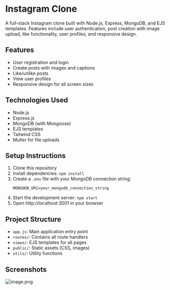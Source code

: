 # Instagram Clone

A full-stack Instagram clone built with Node.js, Express, MongoDB, and EJS templates. Features include user authentication, post creation with image upload, like functionality, user profiles, and responsive design.

## Features
- User registration and login
- Create posts with images and captions
- Like/unlike posts
- View user profiles
- Responsive design for all screen sizes

## Technologies Used
- Node.js
- Express.js
- MongoDB (with Mongoose)
- EJS templates
- Tailwind CSS
- Multer for file uploads

## Setup Instructions
1. Clone this repository
2. Install dependencies: `npm install`
3. Create a `.env` file with your MongoDB connection string:
   ```
   MONGODB_URI=your_mongodb_connection_string
   ```
4. Start the development server: `npm start`
5. Open http://localhost:3001 in your browser

## Project Structure
- `app.js`: Main application entry point
- `routes/`: Contains all route handlers
- `views/`: EJS templates for all pages
- `public/`: Static assets (CSS, images)
- `utils/`: Utility functions

## Screenshots
![image.png](image.png)
